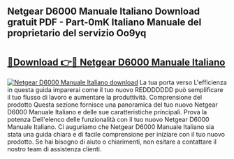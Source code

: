 ## Netgear D6000 Manuale Italiano Download gratuit PDF - Part-0mK Italiano Manuale del proprietario del servizio Oo9yq

# <h2><a href="http://dfaw80n.blite.top/?on=Netgear+D6000+Manuale+Italiano">🔗Download 👉🔴 Netgear D6000 Manuale Italiano</a></h2>

[![Netgear D6000 Manuale Italiano download](https://i.imgur.com/lujVjoI.png)](http://dfaw80n.blite.top/?on=Netgear+D6000+Manuale+Italiano)
La tua porta verso L'efficienza in questa guida imparerai come il tuo nuovo REDDDDDDD può semplificare il tuo flusso di lavoro e aumentare la produttività. Comprensione del prodotto Questa sezione fornisce una panoramica del tuo nuovo Netgear D6000 Manuale Italiano e delle sue caratteristiche principali. Prova la potenza Dell'elenco delle funzionalità con il tuo nuovo Netgear D6000 Manuale Italiano. Ci auguriamo che Netgear D6000 Manuale Italiano sia stata una guida chiara e di facile comprensione per iniziare con il tuo nuovo prodotto. Se hai bisogno di aiuto o chiarimenti, non esitare a contattare il nostro team di assistenza clienti.
